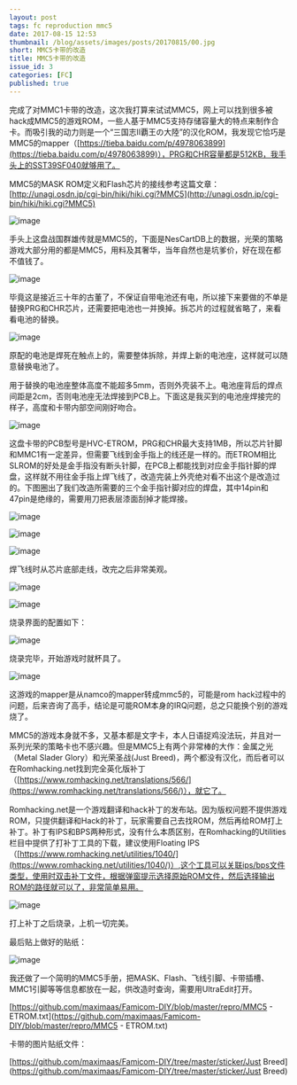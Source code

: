 ```yaml
---
layout: post
tags: fc reproduction mmc5
date: 2017-08-15 12:53
thumbnail: /blog/assets/images/posts/20170815/00.jpg
short: MMC5卡带的改造
title: MMC5卡带的改造
issue_id: 3
categories: [FC]
published: true
---
```


完成了对MMC1卡带的改造，这次我打算来试试MMC5，网上可以找到很多被hack成MMC5的游戏ROM，一些人基于MMC5支持存储容量大的特点来制作合卡。而吸引我的动力则是一个“三国志II覇王の大陸”的汉化ROM，我发现它恰巧是MMC5的mapper（[https://tieba.baidu.com/p/4978063899](https://tieba.baidu.com/p/4978063899)），PRG和CHR容量都是512KB，我手头上的SST39SF040就够用了。

<!--more-->

MMC5的MASK ROM定义和Flash芯片的接线参考这篇文章：[http://unagi.osdn.jp/cgi-bin/hiki/hiki.cgi?MMC5](http://unagi.osdn.jp/cgi-bin/hiki/hiki.cgi?MMC5)

![image](/blog/assets/images/posts/20170815/01.jpg)

手头上这盘战国群雄传就是MMC5的，下面是NesCartDB上的数据，光荣的策略游戏大部分用的都是MMC5，用料及其奢华，当年自然也是坑爹价，好在现在都不值钱了。

![image](/blog/assets/images/posts/20170815/02.jpg)

毕竟这是接近三十年的古董了，不保证自带电池还有电，所以接下来要做的不单是替换PRG和CHR芯片，还需要把电池也一并换掉。拆芯片的过程就省略了，来看看电池的替换。

![image](/blog/assets/images/posts/20170815/03.jpg)

原配的电池是焊死在触点上的，需要整体拆除，并焊上新的电池座，这样就可以随意替换电池了。

用于替换的电池座整体高度不能超多5mm，否则外壳装不上。电池座背后的焊点间距是2cm，否则电池座无法焊接到PCB上。下面这是我买到的电池座焊接完的样子，高度和卡带内部空间刚好吻合。

![image](/blog/assets/images/posts/20170815/04.jpg)

这盘卡带的PCB型号是HVC-ETROM，PRG和CHR最大支持1MB，所以芯片针脚和MMC1有一定差异，但需要飞线到金手指上的线还是一样的。而ETROM相比SLROM的好处是金手指没有断头针脚，在PCB上都能找到对应金手指针脚的焊盘，这样就不用往金手指上焊飞线了，改造完装上外壳绝对看不出这个是改造过的。下图圈出了我们改造所需要的三个金手指针脚对应的焊盘，其中14pin和47pin是绝缘的，需要用刀把表层漆面刮掉才能焊接。

![image](/blog/assets/images/posts/20170815/05.jpg)

![image](/blog/assets/images/posts/20170815/06.jpg)

![image](/blog/assets/images/posts/20170815/07.jpg)

焊飞线时从芯片底部走线，改完之后非常美观。

![image](/blog/assets/images/posts/20170815/08.jpg)

![image](/blog/assets/images/posts/20170815/09.jpg)

烧录界面的配置如下：

![image](/blog/assets/images/posts/20170815/10.png)

烧录完毕，开始游戏时就杯具了。

![image](/blog/assets/images/posts/20170815/11.jpg)

这游戏的mapper是从namco的mapper转成mmc5的，可能是rom hack过程中的问题，后来咨询了高手，结论是可能ROM本身的IRQ问题，总之只能换个别的游戏烧了。

MMC5的游戏本身就不多，又基本都是文字卡，本人日语捉鸡没法玩，并且对一系列光荣的策略卡也不感兴趣。但是MMC5上有两个非常棒的大作：金属之光（Metal Slader Glory）和光荣圣战(Just Breed)，两个都没有汉化，而后者可以在Romhacking.net找到完全英化版补丁（[https://www.romhacking.net/translations/566/](https://www.romhacking.net/translations/566/)），就它了。

Romhacking.net是一个游戏翻译和hack补丁的发布站。因为版权问题不提供游戏ROM，只提供翻译和Hack的补丁，玩家需要自己去找ROM，然后再给ROM打上补丁。补丁有IPS和BPS两种形式，没有什么本质区别，在Romhacking的Utilities栏目中提供了打补丁工具的下载，建议使用Floating IPS（[https://www.romhacking.net/utilities/1040/](https://www.romhacking.net/utilities/1040/)）,这个工具可以关联ips/bps文件类型，使用时双击补丁文件，根据弹窗提示选择原始ROM文件，然后选择输出ROM的路径就可以了，非常简单易用。

![image](/blog/assets/images/posts/20170815/12.jpg)

打上补丁之后烧录，上机一切完美。

最后贴上做好的贴纸：

![image](/blog/assets/images/posts/20170815/13.jpg)

我还做了一个简明的MMC5手册，把MASK、Flash、飞线引脚、卡带插槽、MMC1引脚等等信息都放在一起，供改造时查询，需要用UltraEdit打开。

[https://github.com/maximaas/Famicom-DIY/blob/master/repro/MMC5 - ETROM.txt](https://github.com/maximaas/Famicom-DIY/blob/master/repro/MMC5 - ETROM.txt)

卡带的图片贴纸文件：

[https://github.com/maximaas/Famicom-DIY/tree/master/sticker/Just Breed](https://github.com/maximaas/Famicom-DIY/tree/master/sticker/Just Breed)

